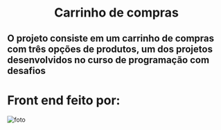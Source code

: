 <h1 align="center"> Carrinho de compras </h1>
<h2>O projeto consiste em um carrinho de compras com três opções de produtos, um dos projetos desenvolvidos no curso de programação com desafios</h2>
<h1>Front end feito por:</h1>

![foto](https://github.com/MudeCat/carrinho_de_compras/assets/172204806/b0defdb5-4ea8-4866-8c0c-256bf120913f)
